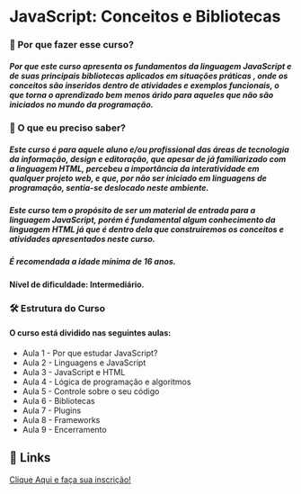 # JavaScript​: Conceitos e Bibliotecas

### 🚀 Por que fazer esse curso?

##### Por que este curso apresenta os fundamentos da linguagem JavaScript e de suas principais bibliotecas aplicados em situações práticas , onde os conceitos são inseridos dentro de atividades e exemplos funcionais, o que torna o aprendizado bem menos árido para aqueles que não são iniciados no mundo da programação.

### 🧠 O que eu preciso saber?

##### Este curso é para aquele aluno e/ou profissional das áreas de tecnologia da informação, design e editoração, que apesar de já familiarizado com a linguagem HTML, percebeu a importância da interatividade em qualquer projeto web, e que, por não ser iniciado em linguagens de programação, sentia-se deslocado neste ambiente.
##### Este curso tem o propósito de ser um material de entrada para a linguagem JavaScript, porém é fundamental algum conhecimento da linguagem HTML já que é dentro dela que construiremos os conceitos e atividades apresentados neste curso.
##### É recomendada a idade mínima de 16 anos.
#### Nível de dificuldade: Intermediário. 

### 🛠 Estrutura do Curso
#### O curso está dividido nas seguintes aulas:
- Aula 1 - Por que estudar JavaScript?
- Aula 2 - Linguagens e JavaScript
- Aula 3 - JavaScript e HTML
- Aula 4 - Lógica de programação e algoritmos
- Aula 5 - Controle sobre o seu código
- Aula 6 - Bibliotecas
- Aula 7 - Plugins
- Aula 8 - Frameworks
- Aula 9 - Encerramento

## 🔗 Links

[Clique Aqui e faça sua inscrição!](https://moocs.ggte.unicamp.br/course/javascript-conceitos-e-bibliotecas/intro)
